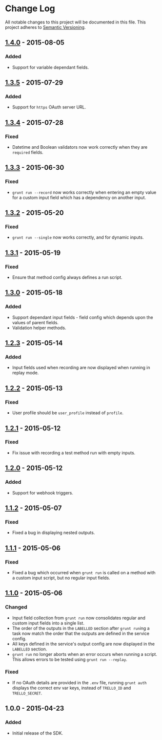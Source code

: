 # Change Log
All notable changes to this project will be documented in this file.
This project adheres to [Semantic Versioning](http://semver.org/).

## [1.4.0] - 2015-08-05
### Added
- Support for variable dependant fields.

## [1.3.5] - 2015-07-29
### Added
- Support for `https` OAuth server URL.

## [1.3.4] - 2015-07-28
### Fixed
- Datetime and Boolean validators now work correctly when they are `required` fields.

## [1.3.3] - 2015-06-30
### Fixed
- `grunt run --record` now works correctly when entering an empty value for a custom input field which has a dependency on another input.

## [1.3.2] - 2015-05-20
### Fixed
- `grunt run --single` now works correctly, and for dynamic inputs.

## [1.3.1] - 2015-05-19
### Fixed
- Ensure that method config always defines a run script.

## [1.3.0] - 2015-05-18
### Added
- Support dependant input fields - field config which depends upon the values of parent fields.
- Validation helper methods.

## [1.2.3] - 2015-05-14
### Added
- Input fields used when recording are now displayed when running in replay mode.

## [1.2.2] - 2015-05-13
### Fixed
- User profile should be `user_profile` instead of `profile`.

## [1.2.1] - 2015-05-12
### Fixed
- Fix issue with recording a test method run with empty inputs.

## [1.2.0] - 2015-05-12
### Added
- Support for webhook triggers.

## [1.1.2] - 2015-05-07
### Fixed
- Fixed a bug in displaying nested outputs.

## [1.1.1] - 2015-05-06
### Fixed
- Fixed a bug which occurred when `grunt run` is called on a method with a custom input script, but no regular input fields.

## [1.1.0] - 2015-05-06
### Changed
- Input field collection from `grunt run` now consolidates regular and custom input fields into a single list.
- The order of the outputs in the `LABELLED` section after `grunt run`ing a task now match the order that the outputs are defined in the service config.
- All keys defined in the service's output config are now displayed in the `LABELLED` section.
- `grunt run` no longer aborts when an error occurs when running a script. This allows errors to be tested using `grunt run --replay`.

### Fixed
- If no OAuth details are provided in the `.env` file, running `grunt auth` displays the correct env var keys, instead of `TRELLO_ID` and `TRELLO_SECRET`.

## 1.0.0 - 2015-04-23
### Added
- Initial release of the SDK.

[1.4.0]: https://github.com/flowxo/flowxo-sdk/compare/v1.3.5...v1.4.0
[1.3.5]: https://github.com/flowxo/flowxo-sdk/compare/v1.3.4...v1.3.5
[1.3.4]: https://github.com/flowxo/flowxo-sdk/compare/v1.3.3...v1.3.4
[1.3.3]: https://github.com/flowxo/flowxo-sdk/compare/v1.3.2...v1.3.3
[1.3.2]: https://github.com/flowxo/flowxo-sdk/compare/v1.3.1...v1.3.2
[1.3.1]: https://github.com/flowxo/flowxo-sdk/compare/v1.3.0...v1.3.1
[1.3.0]: https://github.com/flowxo/flowxo-sdk/compare/v1.2.3...v1.3.0
[1.2.3]: https://github.com/flowxo/flowxo-sdk/compare/v1.2.2...v1.2.3
[1.2.2]: https://github.com/flowxo/flowxo-sdk/compare/v1.2.1...v1.2.2
[1.2.1]: https://github.com/flowxo/flowxo-sdk/compare/v1.2.0...v1.2.1
[1.2.0]: https://github.com/flowxo/flowxo-sdk/compare/v1.1.2...v1.2.0
[1.1.2]: https://github.com/flowxo/flowxo-sdk/compare/v1.1.1...v1.1.2
[1.1.1]: https://github.com/flowxo/flowxo-sdk/compare/v1.1.0...v1.1.1
[1.1.0]: https://github.com/flowxo/flowxo-sdk/compare/v1.0.0...v1.1.0
